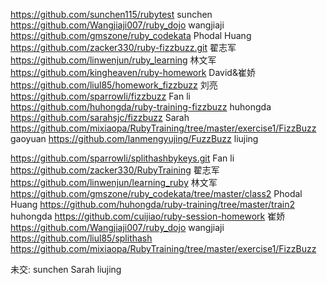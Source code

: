 https://github.com/sunchen115/rubytest sunchen
https://github.com/Wangjiaji007/ruby_dojo wangjiaji
https://github.com/gmszone/ruby_codekata Phodal Huang
https://github.com/zacker330/ruby-fizzbuzz.git 翟志军
https://github.com/linwenjun/ruby_learning 林文军
https://github.com/kingheaven/ruby-homework David&崔娇
https://github.com/liul85/homework_fizzbuzz 刘亮
https://github.com/sparrowli/fizzbuzz Fan li
https://github.com/huhongda/ruby-training-fizzbuzz huhongda
https://github.com/sarahsjc/fizzbuzz  Sarah
https://github.com/mixiaopa/RubyTraining/tree/master/exercise1/FizzBuzz gaoyuan
https://github.com/lanmengyujing/FuzzBuzz liujing

https://github.com/sparrowli/splithashbykeys.git Fan li
https://github.com/zacker330/RubyTraining 翟志军
https://github.com/linwenjun/learning_ruby 林文军
https://github.com/gmszone/ruby_codekata/tree/master/class2 Phodal Huang
https://github.com/huhongda/ruby-training/tree/master/train2 huhongda
https://github.com/cuijiao/ruby-session-homework 崔娇
https://github.com/Wangjiaji007/ruby_dojo wangjiaji
https://github.com/liul85/splithash
https://github.com/mixiaopa/RubyTraining/tree/master/exercise1/FizzBuzz

未交:
sunchen
Sarah
liujing

